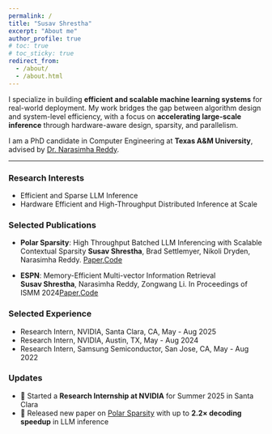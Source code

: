 ```yaml
---
permalink: /
title: "Susav Shrestha"
excerpt: "About me"
author_profile: true
# toc: true
# toc_sticky: true
redirect_from:
  - /about/
  - /about.html
---
```


<head>
  <meta name="description" content="Susav is a PhD candidate at Texas A&M University. His research focuses on building efficient and scalable machine learning systems with an emphasis on inference optimization.">
</head>

<!-- {% include toc %} -->

I specialize in building **efficient and scalable machine learning systems** for real-world deployment. My work bridges the gap between algorithm design and system-level efficiency, with a focus on **accelerating large-scale inference** through hardware-aware design, sparsity, and parallelism.

I am a PhD candidate in Computer Engineering at **Texas A&M University**, advised by [Dr. Narasimha Reddy](https://experts.tamu.edu/expert/narasimha-annapareddy/). 

---
### Research Interests

- Efficient and Sparse LLM Inference
- Hardware Efficient and High-Throughput Distributed Inference at Scale

### Selected Publications

- **Polar Sparsity**: High Throughput Batched LLM Inferencing with Scalable Contextual Sparsity
**Susav Shrestha**, Brad Settlemyer, Nikoli Dryden, Narasimha Reddy. [Paper](https://arxiv.org/abs/2505.14884),[Code](https://github.com/susavlsh10/Polar-Sparsity)  

- **ESPN**: Memory-Efficient Multi-vector Information Retrieval  
**Susav Shrestha**, Narasimha Reddy, Zongwang Li. In Proceedings of ISMM 2024[Paper](https://doi.org/10.1145/3652024.3665515),[Code](https://github.com/susavlsh10/ESPN-v1)

### Selected Experience

- Research Intern, NVIDIA, Santa Clara, CA, May - Aug 2025
- Research Intern, NVIDIA, Austin, TX, May - Aug 2024
- Research Intern, Samsung Semiconductor, San Jose, CA, May - Aug 2022  

### Updates
- 🔬 Started a **Research Internship at NVIDIA** for Summer 2025 in Santa Clara  
- 📄 Released new paper on [Polar Sparsity](https://arxiv.org/abs/2505.14884) with up to **2.2× decoding speedup** in LLM inference  
